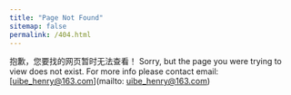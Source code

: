 ```yaml
---
title: "Page Not Found"
sitemap: false
permalink: /404.html
---
```

抱歉，您要找的网页暂时无法查看！
Sorry, but the page you were trying to view does not exist.
For more info please contact email: [uibe_henry@163.com](mailto: uibe_henry@163.com)
